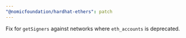 ```yaml
---
"@nomicfoundation/hardhat-ethers": patch
---
```


Fix for `getSigners` against networks where `eth_accounts` is deprecated.
